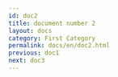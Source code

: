 ```yaml
---
id: doc2
title: document number 2
layout: docs
category: First Category
permalink: docs/en/doc2.html
previous: doc1
next: doc3
---
```


